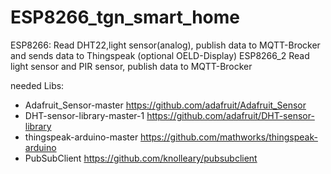 # ESP8266_tgn_smart_home
ESP8266: Read DHT22,light sensor(analog), publish data to MQTT-Brocker and sends data to Thingspeak
(optional OELD-Display)
ESP8266_2 Read light sensor and PIR sensor, publish data to MQTT-Brocker

needed Libs:
+ Adafruit_Sensor-master https://github.com/adafruit/Adafruit_Sensor
+ DHT-sensor-library-master-1 https://github.com/adafruit/DHT-sensor-library
+ thingspeak-arduino-master https://github.com/mathworks/thingspeak-arduino
+ PubSubClient https://github.com/knolleary/pubsubclient
